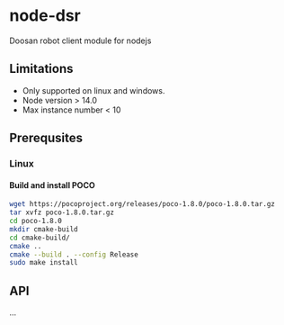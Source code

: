 # node-dsr
Doosan robot client module for nodejs

## Limitations
- Only supported on linux and windows.
- Node version > 14.0
- Max instance number < 10

## Prerequsites
### Linux
#### Build and install POCO
```bash 
wget https://pocoproject.org/releases/poco-1.8.0/poco-1.8.0.tar.gz
tar xvfz poco-1.8.0.tar.gz
cd poco-1.8.0
mkdir cmake-build
cd cmake-build/
cmake ..
cmake --build . --config Release
sudo make install
```

## API
...

